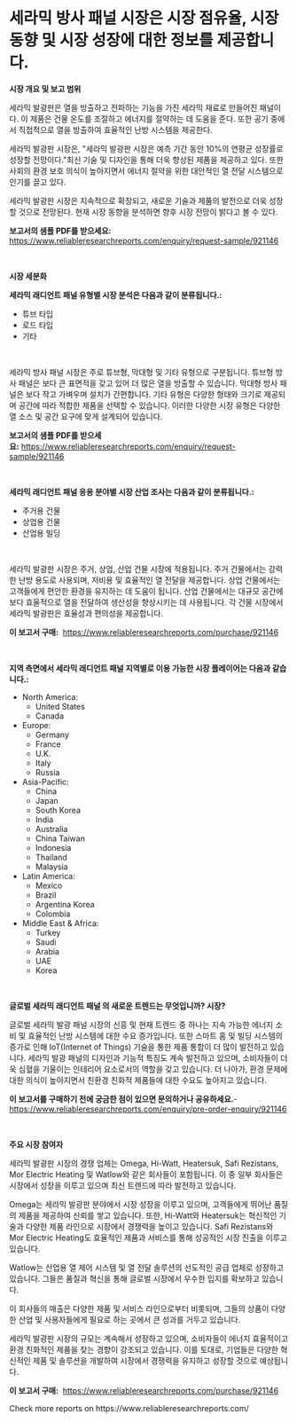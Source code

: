 <p><h1>세라믹 방사 패널 시장은 시장 점유율, 시장 동향 및 시장 성장에 대한 정보를 제공합니다.</h1></p><p><strong>시장 개요 및 보고 범위</strong></p>
<p><p>세라믹 발광판은 열을 방출하고 전파하는 기능을 가진 세라믹 재료로 만들어진 패널이다. 이 제품은 건물 온도를 조절하고 에너지를 절약하는 데 도움을 준다. 또한 공기 중에서 직접적으로 열을 방출하여 효율적인 난방 시스템을 제공한다.</p><p>세라믹 발광판 시장은, "세라믹 발광판 시장은 예측 기간 동안 10%의 연평균 성장률로 성장할 전망이다."최신 기술 및 디자인을 통해 더욱 향상된 제품을 제공하고 있다. 또한 사회의 환경 보호 의식이 높아지면서 에너지 절약을 위한 대안적인 열 전달 시스템으로 인기를 끌고 있다.</p><p>세라믹 발광판 시장은 지속적으로 확장되고, 새로운 기술과 제품의 발전으로 더욱 성장할 것으로 전망된다. 현재 시장 동향을 분석하면 향후 시장 전망이 밝다고 볼 수 있다.</p></p>
<p><strong>보고서의 샘플 PDF를 받으세요:</strong> <a href="https://www.reliableresearchreports.com/enquiry/request-sample/921146">https://www.reliableresearchreports.com/enquiry/request-sample/921146</a></p>
<p>&nbsp;</p>
<p><strong>시장 세분화</strong></p>
<p><strong>세라믹 래디언트 패널 유형별 시장 분석은 다음과 같이 분류됩니다.:</strong></p>
<p><ul><li>튜브 타입</li><li>로드 타입</li><li>기타</li></ul></p>
<p>&nbsp;</p>
<p><p>세라믹 방사 패널 시장은 주로 튜브형, 막대형 및 기타 유형으로 구분됩니다. 튜브형 방사 패널은 보다 큰 표면적을 갖고 있어 더 많은 열을 방출할 수 있습니다. 막대형 방사 패널은 보다 작고 가벼우며 설치가 간편합니다. 기타 유형은 다양한 형태와 크기로 제공되며 공간에 따라 적합한 제품을 선택할 수 있습니다. 이러한 다양한 시장 유형은 다양한 열 소스 및 공간 요구에 맞게 설계되어 있습니다.</p></p>
<p><strong>보고서의 샘플 PDF를 받으세요:</strong>&nbsp;<a href="https://www.reliableresearchreports.com/enquiry/request-sample/921146">https://www.reliableresearchreports.com/enquiry/request-sample/921146</a></p>
<p>&nbsp;</p>
<p><strong> 세라믹 래디언트 패널 응용 분야별 시장 산업 조사는 다음과 같이 분류됩니다.:</strong></p>
<p><ul><li>주거용 건물</li><li>상업용 건물</li><li>산업용 빌딩</li></ul></p>
<p>&nbsp;</p>
<p><p>세라믹 발광판 시장은 주거, 상업, 산업 건물 시장에 적용됩니다. 주거 건물에서는 강력한 난방 용도로 사용되며, 저비용 및 효율적인 열 전달을 제공합니다. 상업 건물에서는 고객들에게 편안한 환경을 유지하는 데 도움이 됩니다. 산업 건물에서는 대규모 공간에 보다 효율적으로 열을 전달하여 생산성을 향상시키는 데 사용됩니다. 각 건물 시장에서 세라믹 발광판은 효율성과 편의성을 제공합니다.</p></p>
<p><strong>이 보고서 구매:</strong>&nbsp; <a href="https://www.reliableresearchreports.com/purchase/921146">https://www.reliableresearchreports.com/purchase/921146</a></p>
<p>&nbsp;</p>
<p><strong>지역 측면에서 세라믹 래디언트 패널 지역별로 이용 가능한 시장 플레이어는 다음과 같습니다.:</strong></p>
<p><ul>
    <li>
        North America:
        <ul>
            <li>United States</li>
            <li>Canada</li>
        </ul>
    </li>
    <li>
        Europe:
        <ul>
            <li>Germany</li>
            <li>France</li>
            <li>U.K.</li>
            <li>Italy</li>
            <li>Russia</li>
        </ul>
    </li>
    <li>
        Asia-Pacific:
        <ul>
            <li>China</li>
            <li>Japan</li>
            <li>South Korea</li>
            <li>India</li>
            <li>Australia</li>
            <li>China Taiwan</li>
            <li>Indonesia</li>
            <li>Thailand</li>
            <li>Malaysia</li>
        </ul>
    </li>
    <li>
        Latin America:
        <ul>
            <li>Mexico</li>
            <li>Brazil</li>
            <li>Argentina Korea</li>
            <li>Colombia</li>
        </ul>
    </li>
    <li>
        Middle East & Africa:
        <ul>
            <li>Turkey</li>
            <li>Saudi</li>
            <li>Arabia</li>
            <li>UAE</li>
            <li>Korea</li>
        </ul>
    </li>
    </ul></p>
<p>&nbsp;</p>
<p><strong>글로벌 세라믹 래디언트 패널 의 새로운 트렌드는 무엇입니까? 시장?</strong></p>
<p><p>글로벌 세라믹 발광 패널 시장의 신흥 및 현재 트렌드 중 하나는 지속 가능한 에너지 소비 및 효율적인 난방 시스템에 대한 수요 증가입니다. 또한 스마트 홈 및 빌딩 시스템의 증가로 인해 IoT(Internet of Things) 기술을 통한 제품 통합이 더 많이 발전하고 있습니다. 세라믹 발광 패널의 디자인과 기능적 특징도 계속 발전하고 있으며, 소비자들이 더욱 심혈을 기울이는 인테리어 요소로서의 역할을 갖고 있습니다. 더 나아가, 환경 문제에 대한 의식이 높아지면서 친환경 친화적 제품들에 대한 수요도 높아지고 있습니다.</p></p>
<p><strong>이 보고서를 구매하기 전에 궁금한 점이 있으면 문의하거나 공유하세요.</strong>- <a href="https://www.reliableresearchreports.com/enquiry/pre-order-enquiry/921146">https://www.reliableresearchreports.com/enquiry/pre-order-enquiry/921146</a></p>
<p>&nbsp;</p>
<p><strong>주요 시장 참여자</strong></p>
<p><p>세라믹 발광판 시장의 경쟁 업체는 Omega, Hi-Watt, Heatersuk, Safi Rezistans, Mor Electric Heating 및 Watlow와 같은 회사들이 포함됩니다. 이 중 일부 회사들은 시장에서 성장을 이루고 있으며 최신 트렌드에 따라 발전하고 있습니다. </p><p>Omega는 세라믹 발광판 분야에서 시장 성장을 이루고 있으며, 고객들에게 뛰어난 품질의 제품을 제공하여 신뢰를 쌓고 있습니다. 또한, Hi-Watt와 Heatersuk는 혁신적인 기술과 다양한 제품 라인으로 시장에서 경쟁력을 높이고 있습니다. Safi Rezistans와 Mor Electric Heating도 효율적인 제품과 서비스를 통해 성공적인 시장 진출을 이루고 있습니다.</p><p>Watlow는 산업용 열 제어 시스템 및 열 전달 솔루션의 선도적인 공급 업체로 성장하고 있습니다. 그들은 품질과 혁신을 통해 글로벌 시장에서 우수한 입지를 확보하고 있습니다.</p><p>이 회사들의 매출은 다양한 제품 및 서비스 라인으로부터 비롯되며, 그들의 상품이 다양한 산업 및 사용자들에게 필요로 하는 곳에서 큰 성과를 거두고 있습니다.</p><p>세라믹 발광판 시장의 규모는 계속해서 성장하고 있으며, 소비자들이 에너지 효율적이고 환경 친화적인 제품을 찾는 경향이 강조되고 있습니다. 이를 토대로, 기업들은 다양한 혁신적인 제품 및 솔루션을 개발하여 시장에서 경쟁력을 유지하고 성장할 것으로 예상됩니다.</p></p>
<p><strong>이 보고서 구매:</strong>&nbsp;&nbsp;<a href="https://www.reliableresearchreports.com/purchase/921146">https://www.reliableresearchreports.com/purchase/921146</a></p>
<p>Check more reports on https://www.reliableresearchreports.com/</p>
